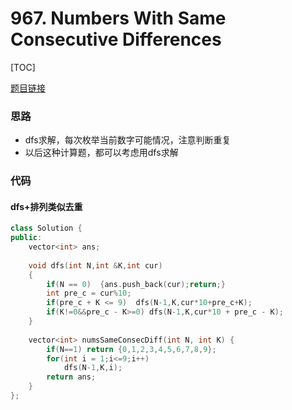 # 967. Numbers With Same Consecutive Differences
[TOC]

[题目链接](https://leetcode.com/problems/numbers-with-same-consecutive-differences/)

### 思路
* dfs求解，每次枚举当前数字可能情况，注意判断重复
* 以后这种计算题，都可以考虑用dfs求解

### 代码

#### dfs+排列类似去重

```cpp
class Solution {
public:
    vector<int> ans;
    
    void dfs(int N,int &K,int cur)
    {
        if(N == 0)  {ans.push_back(cur);return;}
        int pre_c = cur%10;
        if(pre_c + K <= 9)  dfs(N-1,K,cur*10+pre_c+K);
        if(K!=0&&pre_c - K>=0) dfs(N-1,K,cur*10 + pre_c - K);
    }
    
    vector<int> numsSameConsecDiff(int N, int K) {
        if(N==1) return {0,1,2,3,4,5,6,7,8,9};
        for(int i = 1;i<=9;i++)
            dfs(N-1,K,i);
        return ans;
    }
};
```
